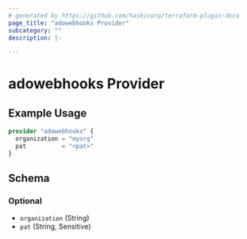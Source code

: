 ```yaml
---
# generated by https://github.com/hashicorp/terraform-plugin-docs
page_title: "adowebhooks Provider"
subcategory: ""
description: |-

---
```


# adowebhooks Provider



## Example Usage

```terraform
provider "adowebhooks" {
  organization = "myorg"
  pat          = "<pat>"
}
```

<!-- schema generated by tfplugindocs -->
## Schema

### Optional

- `organization` (String)
- `pat` (String, Sensitive)
